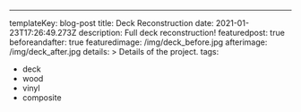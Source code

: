 ---
templateKey: blog-post
title: Deck Reconstruction
date: 2021-01-23T17:26:49.273Z
description: Full deck reconstruction!
featuredpost: true
beforeandafter: true
featuredimage: /img/deck_before.jpg
afterimage: /img/deck_after.jpg
details: >
  Details of the project.
tags:
  - deck
  - wood
  - vinyl
  - composite